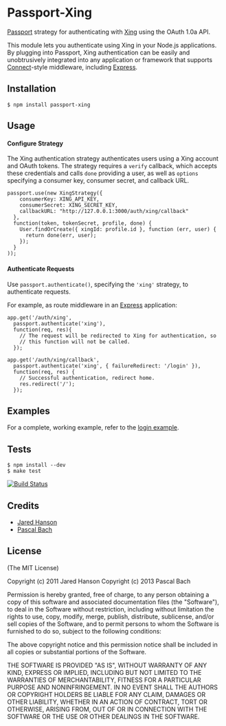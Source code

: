 # Passport-Xing

[Passport](http://passportjs.org/) strategy for authenticating with [Xing](http://www.xing.com/)
using the OAuth 1.0a API.

This module lets you authenticate using Xing in your Node.js applications.
By plugging into Passport, Xing authentication can be easily and
unobtrusively integrated into any application or framework that supports
[Connect](http://www.senchalabs.org/connect/)-style middleware, including
[Express](http://expressjs.com/).

## Installation

    $ npm install passport-xing

## Usage

#### Configure Strategy

The Xing authentication strategy authenticates users using a Xing
account and OAuth tokens.  The strategy requires a `verify` callback, which
accepts these credentials and calls `done` providing a user, as well as
`options` specifying a consumer key, consumer secret, and callback URL.

    passport.use(new XingStrategy({
        consumerKey: XING_API_KEY,
        consumerSecret: XING_SECRET_KEY,
        callbackURL: "http://127.0.0.1:3000/auth/xing/callback"
      },
      function(token, tokenSecret, profile, done) {
        User.findOrCreate({ xingId: profile.id }, function (err, user) {
          return done(err, user);
        });
      }
    ));

#### Authenticate Requests

Use `passport.authenticate()`, specifying the `'xing'` strategy, to
authenticate requests.

For example, as route middleware in an [Express](http://expressjs.com/)
application:

    app.get('/auth/xing',
      passport.authenticate('xing'),
      function(req, res){
        // The request will be redirected to Xing for authentication, so
        // this function will not be called.
      });
    
    app.get('/auth/xing/callback', 
      passport.authenticate('xing', { failureRedirect: '/login' }),
      function(req, res) {
        // Successful authentication, redirect home.
        res.redirect('/');
      });

## Examples

For a complete, working example, refer to the [login example](https://github.com/pascal-bach/passport-xing/tree/master/examples/login).

## Tests

    $ npm install --dev
    $ make test

[![Build Status](https://travis-ci.org/pascal-bach/passport-xing.png?branch=master)](https://travis-ci.org/pascal-bach/passport-xing)

## Credits

  - [Jared Hanson](http://github.com/jaredhanson)
  - [Pascal Bach](http://github.com/pascal-bach)

## License

(The MIT License)

Copyright (c) 2011 Jared Hanson
Copyright (c) 2013 Pascal Bach

Permission is hereby granted, free of charge, to any person obtaining a copy of
this software and associated documentation files (the "Software"), to deal in
the Software without restriction, including without limitation the rights to
use, copy, modify, merge, publish, distribute, sublicense, and/or sell copies of
the Software, and to permit persons to whom the Software is furnished to do so,
subject to the following conditions:

The above copyright notice and this permission notice shall be included in all
copies or substantial portions of the Software.

THE SOFTWARE IS PROVIDED "AS IS", WITHOUT WARRANTY OF ANY KIND, EXPRESS OR
IMPLIED, INCLUDING BUT NOT LIMITED TO THE WARRANTIES OF MERCHANTABILITY, FITNESS
FOR A PARTICULAR PURPOSE AND NONINFRINGEMENT. IN NO EVENT SHALL THE AUTHORS OR
COPYRIGHT HOLDERS BE LIABLE FOR ANY CLAIM, DAMAGES OR OTHER LIABILITY, WHETHER
IN AN ACTION OF CONTRACT, TORT OR OTHERWISE, ARISING FROM, OUT OF OR IN
CONNECTION WITH THE SOFTWARE OR THE USE OR OTHER DEALINGS IN THE SOFTWARE.
